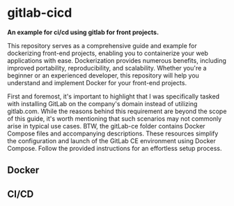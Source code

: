 # gitlab-cicd
**An example for ci/cd using gitlab for front projects.**

This repository serves as a comprehensive guide and example for dockerizing front-end projects, enabling you to containerize your web applications with ease. Dockerization provides numerous benefits, including improved portability, reproducibility, and scalability. Whether you're a beginner or an experienced developer, this repository will help you understand and implement Docker for your front-end projects.

First and foremost, it's important to highlight that I was specifically tasked with installing GitLab on the company's domain instead of utilizing gitlab.com. While the reasons behind this requirement are beyond the scope of this guide, it's worth mentioning that such scenarios may not commonly arise in typical use cases. BTW, the gitLab-ce folder contains Docker Compose files and accompanying descriptions. These resources simplify the configuration and launch of the GitLab CE environment using Docker Compose. Follow the provided instructions for an effortless setup process.

## Docker


## CI/CD
